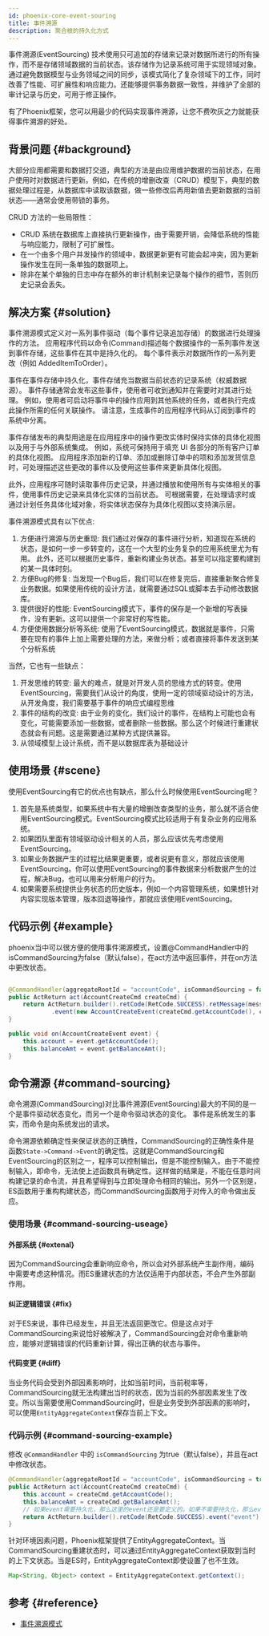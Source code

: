 ```yaml
---
id: phoenix-core-event-souring
title: 事件溯源
description: 聚合根的持久化方式
---
```


事件溯源(EventSourcing) 技术使用只可追加的存储来记录对数据所进行的所有操作，而不是存储领域数据的当前状态。该存储作为记录系统可用于实现领域对象。通过避免数据模型与业务领域之间的同步，该模式简化了复杂领域下的工作，同时改善了性能、可扩展性和响应能力。还能够提供事务数据一致性，并维护了全部的审计记录与历史，可用于修正操作。

有了Phoenix框架，您可以用最少的代码实现事件溯源，让您不费吹灰之力就能获得事件溯源的好处。

## 背景问题 \{#background\}

大部分应用都需要和数据打交道，典型的方法是由应用维护数据的当前状态，在用户使用时对数据进行更新。例如，在传统的增删改查（CRUD）模型下，典型的数据处理过程是，从数据库中读取该数据，做一些修改后再用新值去更新数据的当前状态——通常会使用带锁的事务。

CRUD 方法的一些局限性：

* CRUD 系统在数据库上直接执行更新操作，由于需要开销，会降低系统的性能与响应能力，限制了可扩展性。
* 在一个由多个用户并发操作的领域中，数据更新更有可能会起冲突，因为更新操作发生在同一条单独的数据项上。
* 除非在某个单独的日志中存在额外的审计机制来记录每个操作的细节，否则历史记录会丢失。

## 解决方案 \{#solution\}
事件溯源模式定义对一系列事件驱动（每个事件记录追加存储）的数据进行处理操作的方法。 应用程序代码以命令(Command)描述每个数据操作的一系列事件发送到事件存储，这些事件在其中是持久化的。 每个事件表示对数据所作的一系列更改（例如 AddedItemToOrder）。

事件在事件存储中持久化，事件存储充当数据当前状态的记录系统（权威数据源）。 事件存储通常会发布这些事件，使用者可收到通知并在需要时对其进行处理。 例如，使用者可启动将事件中的操作应用到其他系统的任务，或者执行完成此操作所需的任何关联操作。 请注意，生成事件的应用程序代码从订阅到事件的系统中分离。

事件存储发布的典型用途是在应用程序中的操作更改实体时保持实体的具体化视图以及用于与外部系统集成。 例如，系统可保持用于填充 UI 各部分的所有客户订单的具体化视图。 应用程序添加新的订单、添加或删除订单中的项和添加发货信息时，可处理描述这些更改的事件以及使用这些事件来更新具体化视图。

此外，应用程序可随时读取事件历史记录，并通过播放和使用所有与实体相关的事件，使用事件历史记录来具体化实体的当前状态。 可根据需要，在处理请求时或通过计划任务具体化域对象，将实体状态保存为具体化视图以支持演示层。

事件溯源模式具有以下优点:

1. 方便进行溯源与历史重现: 我们通过对保存的事件进行分析，知道现在系统的状态，是如何一步一步转变的，这在一个大型的业务复杂的应用系统里尤为有用。 此外，还可以根据历史事件，重新构建业务状态。甚至可以指定要构建到的某一具体时刻。
2. 方便Bug的修复: 当发现一个Bug后，我们可以在修复完后，直接重新聚合修复业务数据。如果使用传统的设计方法，就需要通过SQL或脚本去手动修改数据库。
3. 提供很好的性能: EventSourcing模式下，事件的保存是一个新增的写表操作，没有更新。这可以提供一个非常好的写性能。
4. 方便使用数据分析等系统: 使用了EventSourcing模式，数据就是事件，只需要在现有的事件上加上需要处理的方法，来做分析；或者直接将事件发送到某个分析系统

当然，它也有一些缺点：

1. 开发思维的转变: 最大的难点，就是对开发人员的思维方式的转变。使用EventSourcing，需要我们从设计的角度，使用一定的领域驱动设计的方法，从开发角度，我们需要基于事件的响应式编程思维
2. 事件的结构的改变: 由于业务的变化，我们设计的事件，在结构上可能也会有变化，可能需要添加一些数据，或者删除一些数据。那么这个时候进行重建状态就会有问题。这是需要通过某种方式提供兼容。
3. 从领域模型上设计系统，而不是以数据库表为基础设计


## 使用场景 \{#scene\}
使用EventSourcing有它的优点也有缺点，那么什么时候使用EventSourcing呢？

1. 首先是系统类型，如果系统中有大量的增删改查类型的业务，那么就不适合使用EventSourcing模式。EventSourcing模式比较适用于有复杂业务的应用系统。
2. 如果团队里面有领域驱动设计相关的人员，那么应该优先考虑使用EventSourcing。
3. 如果业务数据产生的过程比结果更重要，或者说更有意义，那就应该使用EventSourcing。你可以使用EventSourcing的事件数据来分析数据产生的过程，解决Bug，也可以用来分析用户的行为。
4. 如果需要系统提供业务状态的历史版本，例如一个内容管理系统，如果想针对内容实现版本管理，版本回退等操作，那就应该使用EventSourcing。
## 代码示例 \{#example\}
phoenix当中可以很方便的使用事件溯源模式，设置@CommandHandler中的isCommandSourcing为false（默认false），在act方法中返回事件，并在on方法中更改状态。

```java

@CommandHandler(aggregateRootId = "accountCode", isCommandSourcing = false)
public ActReturn act(AccountCreateCmd createCmd) {
    return ActReturn.builder().retCode(RetCode.SUCCESS).retMessage(message)
            .event(new AccountCreateEvent(createCmd.getAccountCode(), createCmd.getBalanceAmt())).build();
}

public void on(AccountCreateEvent event) {
    this.account = event.getAccountCode();
    this.balanceAmt = event.getBalanceAmt();
}


```


## 命令溯源 \{#command-sourcing\}

命令溯源(CommandSourcing)对比事件溯源(EventSourcing)最大的不同的是一个是事件驱动状态变化，而另一个是命令驱动状态的变化。 事件是系统发生的事实，而命令是向系统发出的请求。

命令溯源依赖确定性来保证状态的正确性，CommandSourcing的正确性条件是函数`State->Command->Event`的确定性。这就是CommandSourcing和EventSourcing的区别之一，程序可以控制输出，但是不能控制输入。由于不能控制输入，即命令，无法使上述函数具有确定性。这样做的结果是，不能在任意时间构建记录的命令流，并且希望得到与立即处理命令相同的输出。另外一个区别是，ES函数用于重构构建状态，而CommandSourcing函数用于对传入的命令做出反应。

### 使用场景 \{#command-sourcing-useage\}

#### 外部系统 \{#extenal\}

因为CommandSourcing会重新响应命令，所以会对外部系统产生副作用，编码中需要考虑这种情况。而ES重建状态的方法仅适用于内部状态，不会产生外部副作用。

#### 纠正逻辑错误 \{#fix\}

对于ES来说，事件已经发生，并且无法返回更改它。但是这点对于CommandSourcing来说恰好被解决了，CommandSourcing会对命令重新响应，能够对逻辑错误的代码重新计算，得出正确的状态与事件。

#### 代码变更 \{#diff\}

当业务代码会受到外部因素影响时，比如当前时间，当前税率等，CommandSourcing就无法构建出当时的状态，因为当前的外部因素发生了改变。所以当需要使用CommandSourcing时，但是业务受到外部因素的影响时，可以使用`EntityAggregateContext`保存当前上下文。

### 代码示例 \{#command-sourcing-example\}

修改 `@CommandHandler` 中的 `isCommandSourcing` 为true（默认false），并且在act中修改状态。

```java
@CommandHandler(aggregateRootId = "accountCode", isCommandSourcing = true)
public ActReturn act(AccountCreateCmd createCmd) {
    this.account = createCmd.getAccountCode();
    this.balanceAmt = createCmd.getBalanceAmt();
    // 如果event需要持久化，那么这里的event还是要定义的。如果不需要持久化，那么event需要随便设置一个值
    return ActReturn.builder().retCode(RetCode.SUCCESS).event("event").build();
}
```

针对环境因素问题，Phoenix框架提供了EntityAggregateContext。当CommandSourcing重建状态时，可以通过EntityAggregateContext获取到当时的上下文状态。当是ES时，EntityAggregateContext即使设置了也不生效。

```java
Map<String, Object> context = EntityAggregateContext.getContext();
```

## 参考 \{#reference\}
- [事件溯源模式](https://iambowen.gitbooks.io/cloud-design-pattern/content/patterns/event-sourcing.html)